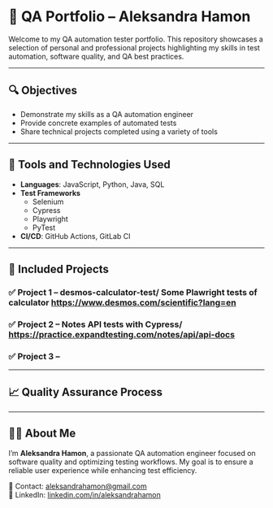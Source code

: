 # 🎯 QA Portfolio – Aleksandra Hamon

Welcome to my QA automation tester portfolio. This repository showcases a selection of personal and professional projects highlighting my skills in test automation, software quality, and QA best practices.

---

## 🔍 Objectives

- Demonstrate my skills as a QA automation engineer
- Provide concrete examples of automated tests
- Share technical projects completed using a variety of tools

---

## 🧪 Tools and Technologies Used

- **Languages**: JavaScript, Python, Java, SQL
- **Test Frameworks**
  - Selenium
  - Cypress
  - Playwright
  - PyTest
- **CI/CD**: GitHub Actions, GitLab CI

---

## 📂 Included Projects

### ✅ Project 1 –  desmos-calculator-test/ Some Plawright tests of calculator https://www.desmos.com/scientific?lang=en 

### ✅ Project 2 – Notes API tests with Cypress/ https://practice.expandtesting.com/notes/api/api-docs

### ✅ Project 3 – 


---

## 📈 Quality Assurance Process


---

## 🙋‍♀️ About Me

I’m **Aleksandra Hamon**, a passionate QA automation engineer focused on software quality and optimizing testing workflows. My goal is to ensure a reliable user experience while enhancing test efficiency.

📧 Contact: aleksandrahamon@gmail.com  
💼 LinkedIn: [linkedin.com/in/aleksandrahamon](https://linkedin.com/in/aleksandrahamon)
